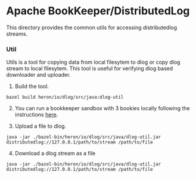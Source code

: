 <!--
    Licensed to the Apache Software Foundation (ASF) under one
    or more contributor license agreements.  See the NOTICE file
    distributed with this work for additional information
    regarding copyright ownership.  The ASF licenses this file
    to you under the Apache License, Version 2.0 (the
    "License"); you may not use this file except in compliance
    with the License.  You may obtain a copy of the License at

      http://www.apache.org/licenses/LICENSE-2.0

    Unless required by applicable law or agreed to in writing,
    software distributed under the License is distributed on an
    "AS IS" BASIS, WITHOUT WARRANTIES OR CONDITIONS OF ANY
    KIND, either express or implied.  See the License for the
    specific language governing permissions and limitations
    under the License.
-->
Apache BookKeeper/DistributedLog
================================

This directory provides the common utils for accessing distributedlog streams.

### Util

Utils is a tool for copying data from local filesytem to dlog or copy dlog stream to local filesytem. This tool is useful for verifying dlog based downloader and uploader.

1. Build the tool.
```
bazel build heron/io/dlog/src/java:dlog-util
```

2. You can run a bookkeeper sandbox with 3 bookies locally following the instructions [here](http://bookkeeper.apache.org/docs/latest/getting-started/run-locally/).

3. Upload a file to dlog.
```
java -jar ./bazel-bin/heron/io/dlog/src/java/dlog-util.jar distributedlog://127.0.0.1/path/to/stream /path/to/file
```

4. Download a dlog stream as a file
```
java -jar ./bazel-bin/heron/io/dlog/src/java/dlog-util.jar distributedlog://127.0.0.1/path/to/stream /path/to/file
```
